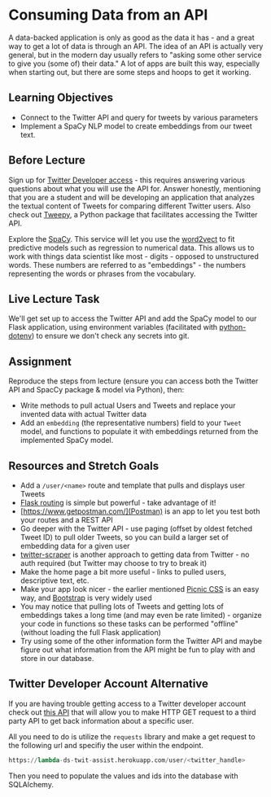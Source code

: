 # Consuming Data from an API

A data-backed application is only as good as the data it has - and a great way
to get a lot of data is through an API. The idea of an API is actually very
general, but in the modern day usually refers to "asking some other service to
give you (some of) their data." A lot of apps are built this way, especially
when starting out, but there are some steps and hoops to get it working.

## Learning Objectives

- Connect to the Twitter API and query for tweets by various parameters
- Implement a SpaCy NLP model to create embeddings from our tweet text.

## Before Lecture

Sign up for [Twitter Developer
access](https://developer.twitter.com/en/apply-for-access) - this requires
answering various questions about what you will use the API for. Answer
honestly, mentioning that you are a student and will be developing an
application that analyzes the textual content of Tweets for comparing different
Twitter users. Also check out [Tweepy](https://tweepy.readthedocs.io/), a Python
package that facilitates accessing the Twitter API.

Explore the [SpaCy](https://spacy.io/usage/spacy-101). This service will 
let you use the [word2vect](https://en.wikipedia.org/wiki/Word2vec) to fit
predictive models such as regression to numerical data. This allows us to work
with things data scientist like most - digits - opposed to unstructured words.
These numbers are referred to as "embeddings" - the numbers representing the words 
or phrases from the vocabulary.

## Live Lecture Task

We'll get set up to access the Twitter API and add the SpaCy model to our Flask
application, using environment variables (facilitated with
[python-dotenv](https://github.com/theskumar/python-dotenv)) to ensure we
don't check any secrets into git.

## Assignment

Reproduce the steps from lecture (ensure you can access both the Twitter API 
and SpacCy package & model via Python), then:

- Write methods to pull actual Users and Tweets and replace your invented data
  with actual Twitter data
- Add an `embedding` (the representative numbers) field to your `Tweet` model, and functions to populate it
  with embeddings returned from the implemented SpaCy model.
  

## Resources and Stretch Goals
- Add a `/user/<name>` route and template that pulls and displays user Tweets
- [Flask routing](http://flask.pocoo.org/docs/1.0/quickstart/#routing) is simple
  but powerful - take advantage of it!
- [https://www.getpostman.com/](Postman) is an app to let you test both your
  routes and a REST API
- Go deeper with the Twitter API - use paging (offset by oldest fetched Tweet
  ID) to pull older Tweets, so you can build a larger set of embedding data for
  a given user
- [twitter-scraper](https://github.com/kennethreitz/twitter-scraper) is another
  approach to getting data from Twitter - no auth required (but Twitter may
  choose to try to break it)
- Make the home page a bit more useful - links to pulled users, descriptive
  text, etc.
- Make your app look nicer - the earlier mentioned [Picnic
  CSS](https://picnicss.com) is an easy way, and
  [Bootstrap](https://getbootstrap.com) is very widely used
- You may notice that pulling lots of Tweets and getting lots of embeddings
  takes a long time (and may even be rate limited) - organize your code in
  functions so these tasks can be performed "offline" (without loading the full
  Flask application)
- Try using some of the other information form the Twitter API and maybe figure out
  what information from the API might be fun to play with and store in our database.
  
  
## Twitter Developer Account Alternative
If you are having trouble getting access to a Twitter developer account check out [this API](https://lambda-ds-twit-assist.herokuapp.com/) that
will allow you to make HTTP GET request to a third party API to get back information about a specific user. 

All you need to do is utilize the `requests` library and make a get request to the following url and specifiy the user within the endpoint.
```python
https://lambda-ds-twit-assist.herokuapp.com/user/<twitter_handle>
```
Then you need to populate the values and ids into the database with SQLAlchemy.
